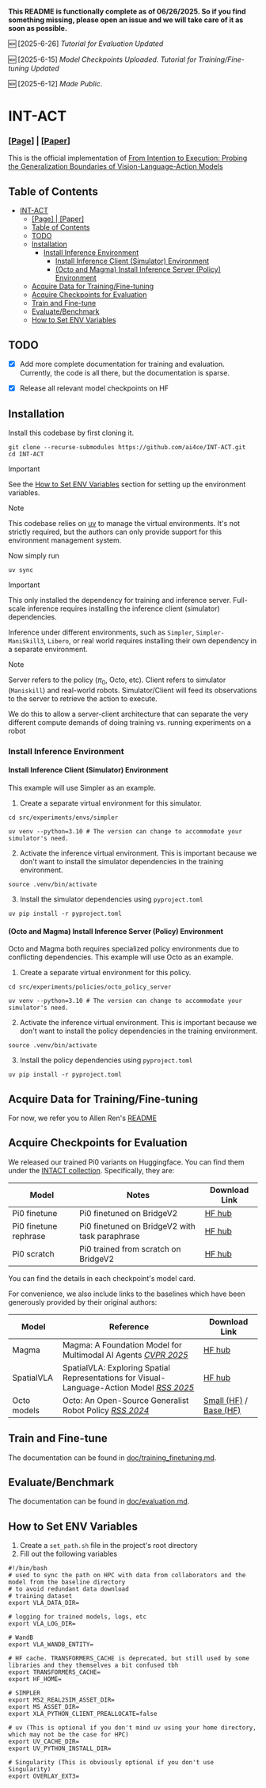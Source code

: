  <b>This README is functionally complete as of 06/26/2025. So if you find something missing, please open an issue and we will take care of it as soon as possible.</b>

:new: [2025-6-26] *Tutorial for Evaluation Updated*

:new: [2025-6-15] *Model Checkpoints Uploaded. Tutorial for Training/Fine-tuning Updated*

:new: [2025-6-12] *Made Public*.

# INT-ACT
### [[Page](https://ai4ce.github.io/INT-ACT/)] | [[Paper](http://arxiv.org/abs/2506.09930)]
This is the official implementation of [From Intention to Execution: Probing the Generalization Boundaries of Vision-Language-Action Models](https://ai4ce.github.io/INT-ACT/)

## Table of Contents
- [INT-ACT](#int-act)
    - [\[Page\] | \[Paper\]](#page--paper)
  - [Table of Contents](#table-of-contents)
  - [TODO](#todo)
  - [Installation](#installation)
    - [Install Inference Environment](#install-inference-environment)
      - [Install Inference Client (Simulator) Environment](#install-inference-client-simulator-environment)
      - [(Octo and Magma) Install Inference Server (Policy) Environment](#octo-and-magma-install-inference-server-policy-environment)
  - [Acquire Data for Training/Fine-tuning](#acquire-data-for-trainingfine-tuning)
  - [Acquire Checkpoints for Evaluation](#acquire-checkpoints-for-evaluation)
  - [Train and Fine-tune](#train-and-fine-tune)
  - [Evaluate/Benchmark](#evaluatebenchmark)
  - [How to Set ENV Variables](#how-to-set-env-variables)

## TODO
- [x] Add more complete documentation for training and evaluation. Currently, the code is all there, but the documentation is sparse.

- [x] Release all relevant model checkpoints on HF

## Installation
Install this codebase by first cloning it.
```
git clone --recurse-submodules https://github.com/ai4ce/INT-ACT.git
cd INT-ACT
```
> [!IMPORTANT]
> See the [How to Set ENV Variables](#how-to-set-env-variables) section for setting up the environment variables.

> [!NOTE]
> This codebase relies on [uv](https://docs.astral.sh/uv/) to manage the virtual environments. It's not strictly required, but the authors can only provide support for this environment management system.

Now simply run 
```
uv sync
```

> [!IMPORTANT]
> This only installed the dependency for training and inference server. Full-scale inference requires installing the inference client (simulator) dependencies.

Inference under different environments, such as `Simpler`, `Simpler-ManiSkill3`, `Libero`, or real world requires installing their own dependency in a separate environment. 

> [!NOTE]
> Server refers to the policy ($\pi_0$, Octo, etc). Client refers to simulator (`Maniskill`) and real-world robots. Simulator/Client will feed its observations to the server to retrieve the action to execute.

We do this to allow a server-client architecture that can separate the very different compute demands of doing training vs. running experiments on a robot


### Install Inference Environment 
#### Install Inference Client (Simulator) Environment
This example will use Simpler as an example.

1. Create a separate virtual environment for this simulator.
```
cd src/experiments/envs/simpler
```
```
uv venv --python=3.10 # The version can change to accommodate your simulator's need.
```
2. Activate the inference virtual environment. This is important because we don't want to install the simulator dependencies in the training environment.
```
source .venv/bin/activate
```
3. Install the simulator dependencies using `pyproject.toml`
```
uv pip install -r pyproject.toml
```
#### (Octo and Magma) Install Inference Server (Policy) Environment
Octo and Magma both requires specialized policy environments due to conflicting dependencies.
This example will use Octo as an example.
1. Create a separate virtual environment for this policy.
```
cd src/experiments/policies/octo_policy_server
```
```
uv venv --python=3.10 # The version can change to accommodate your simulator's need.
```
2. Activate the inference virtual environment. This is important because we don't want to install the policy dependencies in the training environment.
```
source .venv/bin/activate
```
3. Install the policy dependencies using `pyproject.toml`
```
uv pip install -r pyproject.toml
```

## Acquire Data for Training/Fine-tuning
For now, we refer you to Allen Ren's [README](https://github.com/allenzren/open-pi-zero)

## Acquire Checkpoints for Evaluation
We released our trained Pi0 variants on Huggingface. You can find them under the [INTACT collection](https://huggingface.co/collections/ai4ce/intact-probing-suite-684e5601e9ed640fdd9b994b). Specifically, they are:

| Model | Notes | Download Link |
| ------ | ------ | ------ |
| Pi0 finetune | Pi0 finetuned on BridgeV2 | [HF hub](https://huggingface.co/juexzz/INTACT-pi0-finetune-bridge)|
| Pi0 finetune rephrase | Pi0 finetuned on BridgeV2 with task paraphrase | [HF hub](https://huggingface.co/juexzz/INTACT-pi0-finetune-rephrase-bridge)|
| Pi0 scratch | Pi0 trained from scratch on BridgeV2 | [HF hub](https://huggingface.co/juexzz/INTACT-pi0-scratch-bridge)|

You can find the details in each checkpoint's model card.

For convenience, we also include links to the baselines which have been generously provided by their original authors:

| Model | Reference | Download Link |
| ------ | ------ | ------ |
| Magma | Magma: A Foundation Model for Multimodal AI Agents [*CVPR 2025*](https://microsoft.github.io/Magma/) | [HF hub](https://huggingface.co/microsoft/Magma-8B) |
| SpatialVLA | SpatialVLA: Exploring Spatial Representations for Visual-Language-Action Model [*RSS 2025*](https://spatialvla.github.io) | [HF hub](https://huggingface.co/IPEC-COMMUNITY/spatialvla-4b-224-sft-bridge)
| Octo models | Octo: An Open-Source Generalist Robot Policy [*RSS 2024*](https://octo-models.github.io) | [Small (HF)](https://huggingface.co/rail-berkeley/octo-small) / [Base (HF)](https://huggingface.co/rail-berkeley/octo-base)


## Train and Fine-tune
The documentation can be found in [doc/training_finetuning.md](doc/training_finetuning.md).


## Evaluate/Benchmark
The documentation can be found in [doc/evaluation.md](doc/evaluation.md).

## How to Set ENV Variables
1. Create a `set_path.sh` file in the project's root directory
2. Fill out the following variables
```
#!/bin/bash
# used to sync the path on HPC with data from collaborators and the model from the baseline directory
# to avoid redundant data download
# training dataset
export VLA_DATA_DIR=

# logging for trained models, logs, etc
export VLA_LOG_DIR=

# WandB
export VLA_WANDB_ENTITY=

# HF cache. TRANSFORMERS_CACHE is deprecated, but still used by some libraries and they themselves a bit confused tbh
export TRANSFORMERS_CACHE=
export HF_HOME=

# SIMPLER
export MS2_REAL2SIM_ASSET_DIR=
export MS_ASSET_DIR=
export XLA_PYTHON_CLIENT_PREALLOCATE=false

# uv (This is optional if you don't mind uv using your home directory, which may not be the case for HPC)
export UV_CACHE_DIR=
export UV_PYTHON_INSTALL_DIR=

# Singularity (This is obviously optional if you don't use Singularity)
export OVERLAY_EXT3=
```
